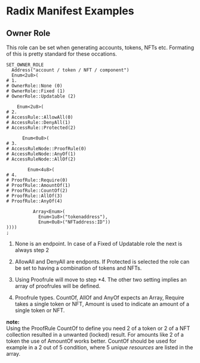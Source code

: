 # Radix Manifest Examples

## Owner Role
This role can be set when generating accounts, tokens, NFTs etc. Formating of this is pretty standard for these occations.
```
SET_OWNER_ROLE
  Address("account / token / NFT / component")
  Enum<2u8>(
# 1.
# OwnerRole::None (0)
# OwnerRole::Fixed (1) 
# OwnerRole::Updatable (2)
	
    Enum<2u8>(
# 2.
# AccessRule::AllowAll(0)
# AccessRule::DenyAll(1) 
# AccessRule::Protected(2)

      Enum<0u8>(
# 3.
# AccessRuleNode::ProofRule(0)
# AccessRuleNode::AnyOf(1) 
# AccessRuleNode::AllOf(2)
			
        Enum<4u8>(
# 4.
# ProofRule::Require(0) 
# ProofRule::AmountOf(1) 
# ProofRule::CountOf(2) 
# ProofRule::AllOf(3) 
# ProofRule::AnyOf(4)
			
          Array<Enum>(
            Enum<1u8>("tokenaddress"),
            Enum<0u8>("NFTaddress:ID"))
))))
;
```
1.  None is an endpoint. In case of a Fixed of Updatable role the next is always step 2

2.  AllowAll and DenyAll are endponts. If Protected is selected the role can be set to having a combination of tokens and NFTs.

3. Using Proofrule will move to step *4. The other two setting implies an array of proofrules will be defined.

4. Proofrule types. CountOf, AllOf and AnyOf expects an Array, Require takes a single token or NFT, Amount is used to indicate an amount of a single token or NFT.

<b>note:</b><br>Using the ProofRule CountOf to define you need 2 of a token or 2 of a NFT collection resulted in a unwanted (locked) result. For amounts like 2 of a token the use of AmountOf works better.
CountOf should be used for example in a 2 out of 5 condition, where 5 <i>unique resources</i> are listed in the array.
